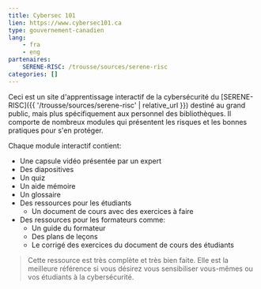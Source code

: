 ```yaml
---
title: Cybersec 101
lien: https://www.cybersec101.ca
type: gouvernement-canadien
lang:
    - fra
    - eng
partenaires:
    SERENE-RISC: /trousse/sources/serene-risc
categories: []
---
```

Ceci est un site d'apprentissage interactif de la cybersécurité du [SERENE-RISC]({{ '/trousse/sources/serene-risc' | relative_url }}) destiné au grand public, mais plus spécifiquement aux personnel des bibliothèques. Il comporte de nombreux modules qui présentent les risques et les bonnes pratiques pour s'en protéger.  

Chaque module interactif contient:
* Une capsule vidéo présentée par un expert
* Des diapositives
* Un quiz
* Un aide mémoire
* Un glossaire
* Des ressources pour les étudiants
    * Un document de cours avec des exercices à faire
* Des ressources pour les formateurs comme:
    * Un guide du formateur
    * Des plans de leçons
    * Le corrigé des exercices du document de cours des étudiants

> Cette ressource est très complète et très bien faite. Elle est la meilleure référence si vous désirez vous sensibiliser vous-mêmes ou vos étudiants à la cybersécurité.
